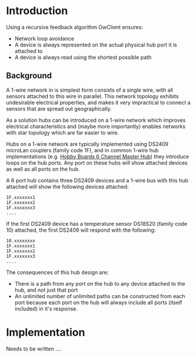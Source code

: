# Introduction #

Using a recursive feedback algorithm OwClient ensures:
  * Network loop avoidance
  * A device is always represented on the actual physical hub port it is attached to
  * A device is always read using the shortest possible path

## Background ##

A 1-wire network in is simplest form consists of a single wire, with all sensors attached to this wire in parallel. This network topology exhibits undesirable electrical properties, and makes it very impractical to connect a sensors that are spread out geographically.

As a solution hubs can be introduced on a 1-wire network which improves electrical characteristics and (maybe more importantly) enables networks with star topology which are far easier to wire.

Hubs on a 1-wire network are typically implemented using DS2409 microLan couplers (family code 1F), and in common 1-wire hub implementations (e.g. [Hobby Boards 6 Channel Master Hub](http://www.hobby-boards.com/catalog/product_info.php?products_id=1512)) they introduce loops on the hub ports. Any port on these hubs will show attached devices as well as all ports on the hub.

A 6 port hub contains three DS2409 devices and a 1-wire bus with this hub attached will show the following devices attached:
```
1F.xxxxxxx1
1F.xxxxxxx2
1F.xxxxxxx3
....
```
If the first DS2409 device has a temperature sensor DS18S20 (family code 10) attached, the first DS2409 will respond with the following:
```
10.xxxxxxxx
1F.xxxxxxx1
1F.xxxxxxx2
1F.xxxxxxx3
....
```

The consequences of this hub design are:
  * There is a path from any port on the hub to any device attached to the hub, and not just that port
  * An unlimited number of unlimited paths can be constructed from each port because each port on the hub will always include all ports (itself included) in it's response.

# Implementation #

Needs to be written ....